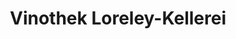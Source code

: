 ---
title: "Vinothek Loreley-Kellerei"
url: /sankt-goarshausen/vinothek-loreley-kellerei/
shop: Wein
---